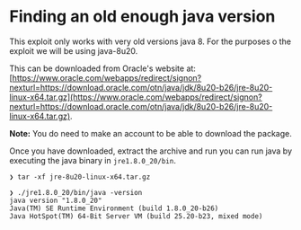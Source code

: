 # Finding an old enough java version

This exploit only works with very old versions java 8. For the purposes o the exploit we will be using java-8u20.

This can be downloaded from Oracle's website at:
[https://www.oracle.com/webapps/redirect/signon?nexturl=https://download.oracle.com/otn/java/jdk/8u20-b26/jre-8u20-linux-x64.tar.gz](https://www.oracle.com/webapps/redirect/signon?nexturl=https://download.oracle.com/otn/java/jdk/8u20-b26/jre-8u20-linux-x64.tar.gz).

**Note:** You do need to make an account to be able to download the package.


Once you have downloaded, extract the archive and run you can run java by executing the java binary in `jre1.8.0_20/bin`.

```
❯ tar -xf jre-8u20-linux-x64.tar.gz

❯ ./jre1.8.0_20/bin/java -version
java version "1.8.0_20"
Java(TM) SE Runtime Environment (build 1.8.0_20-b26)
Java HotSpot(TM) 64-Bit Server VM (build 25.20-b23, mixed mode)
```
